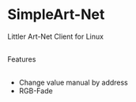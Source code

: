 SimpleArt-Net
=============

Littler Art-Net Client for Linux
##


Features
## 
+ Change value manual by address 
+ RGB-Fade
